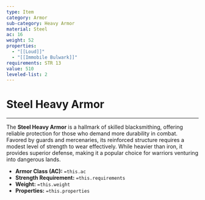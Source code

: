```yaml
---
type: Item
category: Armor
sub-category: Heavy Armor
material: Steel
ac: 16
weight: 52
properties:
  - "[[Loud]]"
  - "[[Immobile Bulwark]]"
requirements: STR 13
value: 510
leveled-list: 2
---
```

# Steel Heavy Armor
---
The **Steel Heavy Armor** is a hallmark of skilled blacksmithing, offering reliable protection for those who demand more durability in combat. Favored by guards and mercenaries, its reinforced structure requires a modest level of strength to wear effectively. While heavier than iron, it provides superior defense, making it a popular choice for warriors venturing into dangerous lands.

- **Armor Class (AC):** `=this.ac`
- **Strength Requirement:** `=this.requirements`
- **Weight:** `=this.weight`
- **Properties:** `=this.properties`